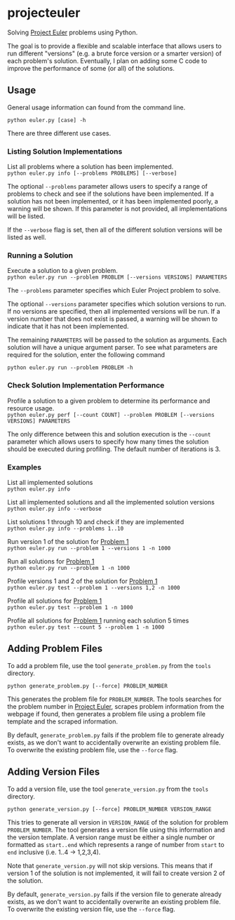 # projecteuler

Solving [Project Euler](https://projecteuler.net/) problems using Python.

The goal is to provide a flexible and scalable interface that allows users to
run different "versions" (e.g. a brute force version or a smarter version) of
each problem's solution. Eventually, I plan on adding some C code to improve
the performance of some (or all) of the solutions.

## Usage

General usage information can found from the command line.

`python euler.py [case] -h`

There are three different use cases.

### Listing Solution Implementations

List all problems where a solution has been implemented.\
`python euler.py info [--problems PROBLEMS] [--verbose]`

The optional `--problems` parameter allows users to specify a range of problems
to check and see if the solutions have been implemented. If a solution has not
been implemented, or it has been implemented poorly, a warning will be shown.
If this parameter is not provided, all implementations will be listed.

If the `--verbose` flag is set, then all of the different solution versions
will be listed as well.

### Running a Solution

Execute a solution to a given problem.\
`python euler.py run --problem PROBLEM [--versions VERSIONS] PARAMETERS`

The `--problems` parameter specifies which Euler Project problem to solve.

The optional `--versions` parameter specifies which solution versions to run.
If no versions are specified, then all implemented versions will be run. If a
version number that does not exist is passed, a warning will be shown to
indicate that it has not been implemented.

The remaining `PARAMETERS` will be passed to the solution as arguments. Each
solution will have a unique argument parser. To see what parameters are
required for the solution, enter the following command

`python euler.py run --problem PROBLEM -h`

### Check Solution Implementation Performance

Profile a solution to a given problem to determine its performance and resource
usage.\
`python euler.py perf [--count COUNT] --problem PROBLEM [--versions VERSIONS] PARAMETERS`

The only difference between this and solution execution is the `--count`
parameter which allows users to specify how many times the solution should be
executed during profiling. The default number of iterations is 3.

### Examples

List all implemented solutions\
`python euler.py info`

List all implemented solutions and all the implemented solution versions\
`python euler.py info --verbose`

List solutions 1 through 10 and check if they are implemented\
`python euler.py info --problems 1..10`

Run version 1 of the solution for
[Problem 1](https://projecteuler.net/problem=1)\
`python euler.py run --problem 1 --versions 1 -n 1000`

Run all solutions for [Problem 1](https://projecteuler.net/problem=1)\
`python euler.py run --problem 1 -n 1000`

Profile versions 1 and 2 of the solution for
[Problem 1](https://projecteuler.net/problem=1)\
`python euler.py test --problem 1 --versions 1,2 -n 1000`

Profile all solutions for [Problem 1](https://projecteuler.net/problem=1)\
`python euler.py test --problem 1 -n 1000`

Profile all solutions for [Problem 1](https://projecteuler.net/problem=1)
running each solution 5 times\
`python euler.py test --count 5 --problem 1 -n 1000`

## Adding Problem Files

To add a problem file, use the tool `generate_problem.py` from the `tools`
directory.

`python generate_problem.py [--force] PROBLEM_NUMBER`

This generates the problem file for `PROBLEM_NUMBER`. The tools searches for
the problem number in [Project Euler](https://projecteuler.net/), scrapes
problem information from the webpage if found, then generates a problem file
using a problem file template and the scraped information.

By default, `generate_problem.py` fails if the problem file to generate already
exists, as we don't want to accidentally overwrite an existing problem file. To
overwrite the existing problem file, use the `--force` flag.

## Adding Version Files

To add a version file, use the tool `generate_version.py` from the `tools`
directory.

`python generate_version.py [--force] PROBLEM_NUMBER VERSION_RANGE`

This tries to generate all version in `VERSION_RANGE` of the solution for
problem `PROBLEM_NUMBER`. The tool generates a version file using this
information and the version template. A version range must be either a single
number or formatted as `start..end` which represents a range of number from
`start` to `end` inclusive (i.e. 1..4 -> 1,2,3,4).

Note that `generate_version.py` will not skip versions. This means that if
version 1 of the solution is not implemented, it will fail to create version 2
of the solution.

By default, `generate_version.py` fails if the version file to generate already
exists, as we don't want to accidentally overwrite an existing problem file. To
overwrite the existing version file, use the `--force` flag.
